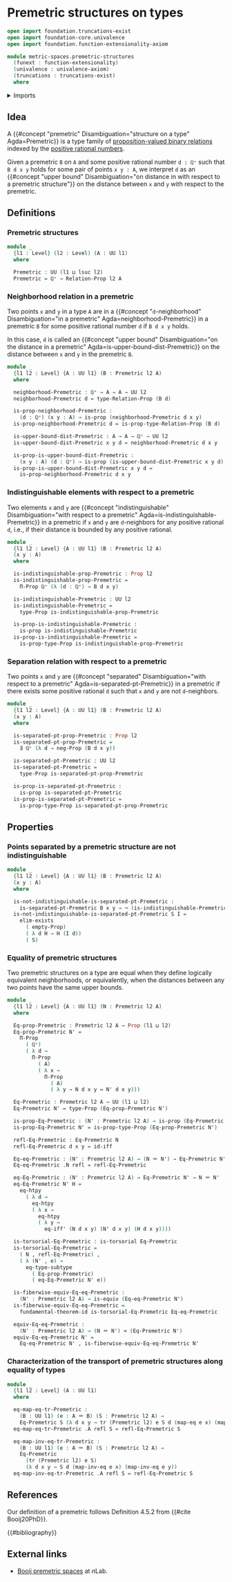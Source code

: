 # Premetric structures on types

```agda
open import foundation.truncations-exist
open import foundation-core.univalence
open import foundation.function-extensionality-axiom

module metric-spaces.premetric-structures
  (funext : function-extensionality)
  (univalence : univalence-axiom)
  (truncations : truncations-exist)
  where
```

<details><summary>Imports</summary>

```agda
open import elementary-number-theory.positive-rational-numbers funext univalence truncations

open import foundation.binary-relations funext univalence truncations
open import foundation.dependent-pair-types
open import foundation.dependent-products-propositions funext
open import foundation.empty-types funext univalence truncations
open import foundation.equivalences funext
open import foundation.existential-quantification funext univalence truncations
open import foundation.function-extensionality funext
open import foundation.function-types funext
open import foundation.fundamental-theorem-of-identity-types
open import foundation.identity-types funext
open import foundation.logical-equivalences funext
open import foundation.negation funext
open import foundation.propositional-extensionality funext univalence truncations
open import foundation.propositions funext univalence
open import foundation.sets funext univalence
open import foundation.subtypes funext univalence truncations
open import foundation.torsorial-type-families funext univalence truncations
open import foundation.transport-along-identifications
open import foundation.univalence funext univalence
open import foundation.universe-levels
```

</details>

## Idea

A {{#concept "premetric" Disambiguation="structure on a type" Agda=Premetric}}
is a type family of
[proposition-valued binary relations](foundation.binary-relations.md) indexed by
the
[positive rational numbers](elementary-number-theory.positive-rational-numbers.md).

Given a premetric `B` on `A` and some positive rational number `d : ℚ⁺` such
that `B d x y` holds for some pair of points `x y : A`, we interpret `d` as an
{{#concept "upper bound" Disambiguation="on distance in with respect to a premetric structure"}}
on the distance between `x` and `y` with respect to the premetric.

## Definitions

### Premetric structures

```agda
module _
  {l1 : Level} (l2 : Level) (A : UU l1)
  where

  Premetric : UU (l1 ⊔ lsuc l2)
  Premetric = ℚ⁺ → Relation-Prop l2 A
```

### Neighborhood relation in a premetric

Two points `x` and `y` in a type `A` are in a
{{#concept "`d`-neighborhood" Disambiguation="in a premetric" Agda=neighborhood-Premetric}}
in a premetric `B` for some positive rational number `d` if `B d x y` holds.

In this case, `d` is called an
{{#concept "upper bound" Disambiguation="on the distance in a premetric" Agda=is-upper-bound-dist-Premetric}}
on the distance between `x` and `y` in the premetric `B`.

```agda
module _
  {l1 l2 : Level} {A : UU l1} (B : Premetric l2 A)
  where

  neighborhood-Premetric : ℚ⁺ → A → A → UU l2
  neighborhood-Premetric d = type-Relation-Prop (B d)

  is-prop-neighborhood-Premetric :
    (d : ℚ⁺) (x y : A) → is-prop (neighborhood-Premetric d x y)
  is-prop-neighborhood-Premetric d = is-prop-type-Relation-Prop (B d)

  is-upper-bound-dist-Premetric : A → A → ℚ⁺ → UU l2
  is-upper-bound-dist-Premetric x y d = neighborhood-Premetric d x y

  is-prop-is-upper-bound-dist-Premetric :
    (x y : A) (d : ℚ⁺) → is-prop (is-upper-bound-dist-Premetric x y d)
  is-prop-is-upper-bound-dist-Premetric x y d =
    is-prop-neighborhood-Premetric d x y
```

### Indistinguishable elements with respect to a premetric

Two elements `x` and `y` are
{{#concept "indistinguishable" Disambiguation="with respect to a premetric" Agda=is-indistinguishable-Premetric}}
in a premetric if `x` and `y` are `d`-neighbors for any positive rational `d`,
i.e., if their distance is bounded by any positive rational.

```agda
module _
  {l1 l2 : Level} {A : UU l1} (B : Premetric l2 A)
  (x y : A)
  where

  is-indistinguishable-prop-Premetric : Prop l2
  is-indistinguishable-prop-Premetric =
    Π-Prop ℚ⁺ (λ (d : ℚ⁺) → B d x y)

  is-indistinguishable-Premetric : UU l2
  is-indistinguishable-Premetric =
    type-Prop is-indistinguishable-prop-Premetric

  is-prop-is-indistinguishable-Premetric :
    is-prop is-indistinguishable-Premetric
  is-prop-is-indistinguishable-Premetric =
    is-prop-type-Prop is-indistinguishable-prop-Premetric
```

### Separation relation with respect to a premetric

Two points `x` and `y` are
{{#concept "separated" Disambiguation="with respect to a premetric" Agda=is-separated-pt-Premetric}}
in a premetric if there exists some positive rational `d` such that `x` and `y`
are not `d`-neighbors.

```agda
module _
  {l1 l2 : Level} {A : UU l1} (B : Premetric l2 A)
  (x y : A)
  where

  is-separated-pt-prop-Premetric : Prop l2
  is-separated-pt-prop-Premetric =
    ∃ ℚ⁺ (λ d → neg-Prop (B d x y))

  is-separated-pt-Premetric : UU l2
  is-separated-pt-Premetric =
    type-Prop is-separated-pt-prop-Premetric

  is-prop-is-separated-pt-Premetric :
    is-prop is-separated-pt-Premetric
  is-prop-is-separated-pt-Premetric =
    is-prop-type-Prop is-separated-pt-prop-Premetric
```

## Properties

### Points separated by a premetric structure are not indistinguishable

```agda
module _
  {l1 l2 : Level} {A : UU l1} (B : Premetric l2 A)
  (x y : A)
  where

  is-not-indistinguishable-is-separated-pt-Premetric :
    is-separated-pt-Premetric B x y → ¬ (is-indistinguishable-Premetric B x y)
  is-not-indistinguishable-is-separated-pt-Premetric S I =
    elim-exists
      ( empty-Prop)
      ( λ d H → H (I d))
      ( S)
```

### Equality of premetric structures

Two premetric structures on a type are equal when they define logically
equivalent neighborhoods, or equivalently, when the distances between any two
points have the same upper bounds.

```agda
module _
  {l1 l2 : Level} {A : UU l1} (N : Premetric l2 A)
  where

  Eq-prop-Premetric : Premetric l2 A → Prop (l1 ⊔ l2)
  Eq-prop-Premetric N' =
    Π-Prop
      ( ℚ⁺)
      ( λ d →
        Π-Prop
          ( A)
          ( λ x →
            Π-Prop
              ( A)
              ( λ y → N d x y ⇔ N' d x y)))

  Eq-Premetric : Premetric l2 A → UU (l1 ⊔ l2)
  Eq-Premetric N' = type-Prop (Eq-prop-Premetric N')

  is-prop-Eq-Premetric : (N' : Premetric l2 A) → is-prop (Eq-Premetric N')
  is-prop-Eq-Premetric N' = is-prop-type-Prop (Eq-prop-Premetric N')

  refl-Eq-Premetric : Eq-Premetric N
  refl-Eq-Premetric d x y = id-iff

  Eq-eq-Premetric : (N' : Premetric l2 A) → (N ＝ N') → Eq-Premetric N'
  Eq-eq-Premetric .N refl = refl-Eq-Premetric

  eq-Eq-Premetric : (N' : Premetric l2 A) → Eq-Premetric N' → N ＝ N'
  eq-Eq-Premetric N' H =
    eq-htpy
      ( λ d →
        eq-htpy
        ( λ x →
          eq-htpy
          ( λ y →
            eq-iff' (N d x y) (N' d x y) (H d x y))))

  is-torsorial-Eq-Premetric : is-torsorial Eq-Premetric
  is-torsorial-Eq-Premetric =
    ( N , refl-Eq-Premetric) ,
    ( λ (N' , e) →
      eq-type-subtype
        ( Eq-prop-Premetric)
        ( eq-Eq-Premetric N' e))

  is-fiberwise-equiv-Eq-eq-Premetric :
    (N' : Premetric l2 A) → is-equiv (Eq-eq-Premetric N')
  is-fiberwise-equiv-Eq-eq-Premetric =
    fundamental-theorem-id is-torsorial-Eq-Premetric Eq-eq-Premetric

  equiv-Eq-eq-Premetric :
    (N' : Premetric l2 A) → (N ＝ N') ≃ (Eq-Premetric N')
  equiv-Eq-eq-Premetric N' =
    Eq-eq-Premetric N' , is-fiberwise-equiv-Eq-eq-Premetric N'
```

### Characterization of the transport of premetric structures along equality of types

```agda
module _
  {l1 l2 : Level} (A : UU l1)
  where

  eq-map-eq-tr-Premetric :
    (B : UU l1) (e : A ＝ B) (S : Premetric l2 A) →
    Eq-Premetric S (λ d x y → tr (Premetric l2) e S d (map-eq e x) (map-eq e y))
  eq-map-eq-tr-Premetric .A refl S = refl-Eq-Premetric S

  eq-map-inv-eq-tr-Premetric :
    (B : UU l1) (e : A ＝ B) (S : Premetric l2 A) →
    Eq-Premetric
      (tr (Premetric l2) e S)
      (λ d x y → S d (map-inv-eq e x) (map-inv-eq e y))
  eq-map-inv-eq-tr-Premetric .A refl S = refl-Eq-Premetric S
```

## References

Our definition of a premetric follows Definition 4.5.2 from
{{#cite Booij20PhD}}.

{{#bibliography}}

## External links

- [Booij premetric spaces](https://ncatlab.org/nlab/show/Booij+premetric+space)
  at $n$Lab.
